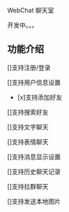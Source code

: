 WebChat 聊天室

开发中。。。

## 功能介绍

[]支持注册/登录

[]支持用户信息设置

- [x]支持添加好友

[]支持搜索好友

[]支持文字聊天

[]支持表情聊天

[]支持消息显示设置

[]支持历史聊天记录

[]支持拉群聊天

[]支持发送本地图片
